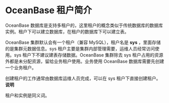 OceanBase 租户简介
===================================

OceanBase 数据库是支持多租户的，这里租户的概念类似于传统数据库的数据库实例。租户下可以建立数据库，在租户的数据库下可以建立表。

OceanBase 集群默认会有一个租户（兼容 MySQL），租户名是 **sys** ，里面存储的是集群元数据信息。sys 租户主要是集群内部管理需要，运维人员经常访问使用。sys 租户下不建议建表存储数据。OceanBase 集群除去 sys 租户占用的资源外都是未分配资源，留给业务租户使用。业务使用 OceanBase 数据库需要先创建一个业务租户。

创建租户的工作通常由数据库运维人员完成，可以在 sys 租户下直接创建租户。
**说明**

租户和实例是同义词。

